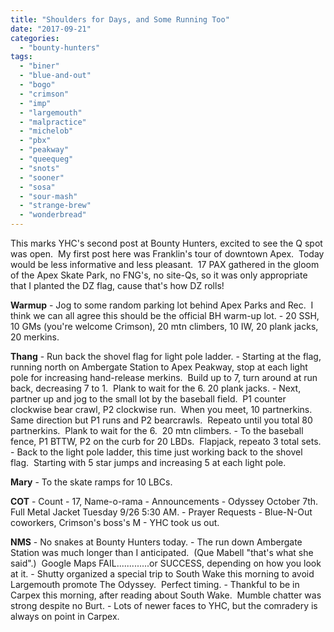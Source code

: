 ```yaml
---
title: "Shoulders for Days, and Some Running Too"
date: "2017-09-21"
categories: 
  - "bounty-hunters"
tags: 
  - "biner"
  - "blue-and-out"
  - "bogo"
  - "crimson"
  - "imp"
  - "largemouth"
  - "malpractice"
  - "michelob"
  - "pbx"
  - "peakway"
  - "queequeg"
  - "snots"
  - "sooner"
  - "sosa"
  - "sour-mash"
  - "strange-brew"
  - "wonderbread"
---
```


This marks YHC's second post at Bounty Hunters, excited to see the Q spot was open.  My first post here was Franklin's tour of downtown Apex.  Today would be less informative and less pleasant.  17 PAX gathered in the gloom of the Apex Skate Park, no FNG's, no site-Qs, so it was only appropriate that I planted the DZ flag, cause that's how DZ rolls!

**Warmup** \- Jog to some random parking lot behind Apex Parks and Rec.  I think we can all agree this should be the official BH warm-up lot. - 20 SSH, 10 GMs (you're welcome Crimson), 20 mtn climbers, 10 IW, 20 plank jacks, 20 merkins.

**Thang** \- Run back the shovel flag for light pole ladder. - Starting at the flag, running north on Ambergate Station to Apex Peakway, stop at each light pole for increasing hand-release merkins.  Build up to 7, turn around at run back, decreasing 7 to 1.  Plank to wait for the 6. 20 plank jacks. - Next, partner up and jog to the small lot by the baseball field.  P1 counter clockwise bear crawl, P2 clockwise run.  When you meet, 10 partnerkins.  Same direction but P1 runs and P2 bearcrawls.  Repeato until you total 80 partnerkins.  Plank to wait for the 6.  20 mtn climbers. - To the baseball fence, P1 BTTW, P2 on the curb for 20 LBDs.  Flapjack, repeato 3 total sets. - Back to the light pole ladder, this time just working back to the shovel flag.  Starting with 5 star jumps and increasing 5 at each light pole.

**Mary** \- To the skate ramps for 10 LBCs.

**COT** \- Count - 17, Name-o-rama - Announcements - Odyssey October 7th.  Full Metal Jacket Tuesday 9/26 5:30 AM. - Prayer Requests - Blue-N-Out coworkers, Crimson's boss's M - YHC took us out.

**NMS** - No snakes at Bounty Hunters today. - The run down Ambergate Station was much longer than I anticipated.  (Que Mabell "that's what she said".)  Google Maps FAIL.............or SUCCESS, depending on how you look at it. - Shutty organized a special trip to South Wake this morning to avoid Largemouth promote The Odyssey.  Perfect timing. - Thankful to be in Carpex this morning, after reading about South Wake.  Mumble chatter was strong despite no Burt. - Lots of newer faces to YHC, but the comradery is always on point in Carpex.
